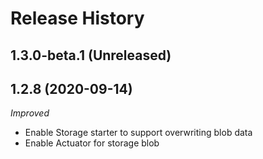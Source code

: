 # Release History

## 1.3.0-beta.1 (Unreleased)


## 1.2.8 (2020-09-14)
_Improved_
 - Enable Storage starter to support overwriting blob data
 - Enable Actuator for storage blob
